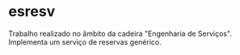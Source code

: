 # esresv
Trabalho realizado no âmbito da cadeira "Engenharia de Serviços". Implementa um serviço de reservas genérico.
